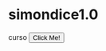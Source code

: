# simondice1.0
curso
<button type="button" src="https://lordjavivi.github.io/simondice1.0/simondice.html">Click Me!</button>
